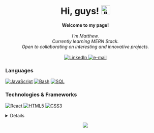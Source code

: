 <h1 align="center">Hi, guys! <img src="https://github.com/wervlad/wervlad/assets/24524555/766d336d-b87d-44ba-807c-c51de2bc6b4d" width="28px" alt="👋"></h1>

<p align="center">
    <b>Welcome to my page!</b><br><br>
    <i>
        I'm Matthew.<br>
        Currently learning MERN Stack.<br>
        Open to collaborating on interesting and innovative projects.<br>
    </i><br>
    <a href="https://www.linkedin.com/in/matthew-standish-1a55b9242/">
        <img src="https://img.shields.io/badge/LinkedIn-blue?style=flat-square&logo=linkedin" alt="LinkedIn">
    </a>
    <a href="mailto:mwstandish@aol.com">
        <img src="https://img.shields.io/badge/Email-blue?style=flat-square&logo=gmail&logoColor=white" alt="e-mail">
    </a>
</p>

### Languages
[![JavaScript](https://img.shields.io/badge/javascript-black?style=for-the-badge&logo=javascript)](https://github.com/matthewstandish)
[![Bash](https://img.shields.io/badge/bash-black?style=for-the-badge&logo=gnu-bash&logoColor=white)](https://github.com/matthewstandish)
[![SQL](https://img.shields.io/badge/sql-black?style=for-the-badge&logo=mysql)](https://github.com/matthewstandish)

### Technologies & Frameworks
[![React](https://img.shields.io/badge/react-black?style=for-the-badge&logo=react)](https://github.com/matthewstandish)
[![HTML5](https://img.shields.io/badge/html5-black?style=for-the-badge&logo=html5)](https://github.com/matthewstandish)
[![CSS3](https://img.shields.io/badge/css3-black?style=for-the-badge&logo=css3)](https://github.com/matthewstandish)

<details>
<p align="center">
  <a href="https://github.com/matthewstandish">
    <img src="http://github-profile-summary-cards.vercel.app/api/cards/profile-details?username=matthewstandish&theme=transparent" />
  </a>
  <a href="https://github.com/matthewstandish">
    <img src="https://github-readme-streak-stats.herokuapp.com/?user=matthewstandish&hide_border=true&card_width=338&theme=transparent" />
  </a>
  <a href="https://github.com/matthewstandish">
    <img src="http://github-profile-summary-cards.vercel.app/api/cards/stats?username=matthewstandish&theme=transparent" />
  </a>
  <a href="https://github.com/matthewstandish">
  </a>
</p>
</details>


<p align="center">
  <a href="https://github.com/matthewstandish">
    <img src="https://komarev.com/ghpvc/?username=matthewstandish&color=blue&style=flat)" />
  </a>
</p>
